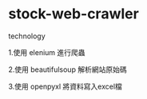 # stock-web-crawler

technology

1.使用 elenium 進行爬蟲

2.使用 beautifulsoup 解析網站原始碼

3.使用 openpyxl 將資料寫入excel檔
